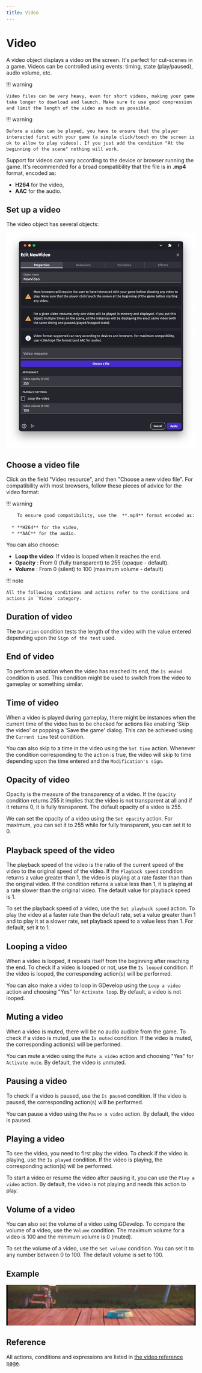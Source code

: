 ```yaml
---
title: Video
---
```

# Video

A video object displays a video on the screen. It's perfect for cut-scenes in a game.
Videos can be controlled using events: timing, state (play/paused), audio volume, etc.

!!! warning

    Video files can be very heavy, even for short videos, making your game take longer to download and launch. Make sure to use good compression and limit the length of the video as much as possible.

!!! warning

    Before a video can be played, you have to ensure that the player interacted first with your game (a simple click/touch on the screen is ok to allow to play videos). If you just add the condition "At the beginning of the scene" nothing will work.

Support for videos can vary according to the device or browser running the game. It's recommended for a broad compatibility that the file is in  **.mp4** format, encoded as:

* **H264** for the video,
* **AAC** for the audio.

## Set up a video

The video object has several objects:

![](pasted/20230304-170826.png)

## Choose a video file

Click on the field "Video resource", and then "Choose a new video file". For compatibility with most browsers, follow these pieces of advice for the video format:

!!! warning

        To ensure good compatibility, use the  **.mp4** format encoded as:

      * **H264** for the video,
      * **AAC** for the audio.

You can also choose:

* **Loop the video**: If video is looped when it reaches the end.
* **Opacity** : From 0 (fully transparent) to 255 (opaque - default).
* **Volume** : From 0 (silent) to 100 (maximum volume - default)

!!! note

    All the following conditions and actions refer to the conditions and actions in `Video` category.

## Duration of video

The `Duration` condition tests the length of the video with the value entered depending upon the `Sign of the test` used.

## End of video

To perform an action when the video has reached its end, the `Is ended` condition is used. This condition might be used to switch from the video to gameplay or something similar.

## Time of video

When a video is played during gameplay, there might be instances when the current time of the video has to be checked for actions like enabling 'Skip the video' or popping a 'Save the game' dialog. This can be achieved using the `Current time` test condition.

You can also skip to a time in the video using the `Set time` action. Whenever the condition corresponding to the action is true, the video will skip to time depending upon the time entered and the `Modification's sign`.

## Opacity of video

Opacity is the measure of the transparency of a video. If the `Opacity` condition returns 255 it implies that the video is not transparent at all and if it returns 0, it is fully transparent. The default opacity of a video is 255.

We can set the opacity of a video using the `Set opacity` action. For maximum, you can set it to 255 while for fully transparent, you can set it to 0.

## Playback speed of the video

The playback speed of the video is the ratio of the current speed of the video to the original speed of the video. If the `Playback speed` condition returns a value greater than 1, the video is playing at a rate faster than than the original video. If the condition returns a value less than 1, it is playing at a rate slower than the original video. The default value for playback speed is 1.

To set the playback speed of a video, use the `Set playback speed` action. To play the video at a faster rate than the default rate, set a value greater than 1 and to play it at a slower rate, set playback speed to a value less than 1. For default, set it to 1.

## Looping a video

When a video is looped, it repeats itself from the beginning after reaching the end. To check if a video is looped or not, use the `Is looped` condition. If the video is looped, the corresponding action(s) will be performed.

You can also make a video to loop in GDevelop using the `Loop a video` action and choosing "Yes" for `Activate loop`. By default, a video is not looped.

## Muting a video

When a video is muted, there will be no audio audible from the game. To check if a video is muted, use the `Is muted` condition. If the video is muted, the corresponding action(s) will be performed.

You can mute a video using the `Mute a video` action and choosing "Yes" for `Activate mute`. By default, the video is unmuted.

## Pausing a video

To check if a video is paused, use the `Is paused` condition. If the video is paused, the corresponding action(s) will be performed.

You can pause a video using the `Pause a video` action. By default, the video is paused.

## Playing a video

To see the video, you need to first play the video. To check if the video is playing, use the `Is played` condition. If the video is playing, the corresponding action(s) will be performed.

To start a video or resume the video after pausing it, you can use the `Play a video` action. By default, the video is not playing and needs this action to play.

## Volume of a video

You can also set the volume of a video using GDevelop. To compare the volume of a video, use the `Volume` condition. The maximum volume for a video is 100 and the minimum volume is 0 (muted).

To set the volume of a video, use the `Set volume` condition. You can set it to any number between 0 to 100. The default volume is set to 100.

## Example

[![](pasted/Examples1VideoPlayer.png)](https://editor.gdevelop.io/?project=example://video-player)

## Reference

All actions, conditions and expressions are listed in [the video reference page](/gdevelop5/all-features/video/reference/).